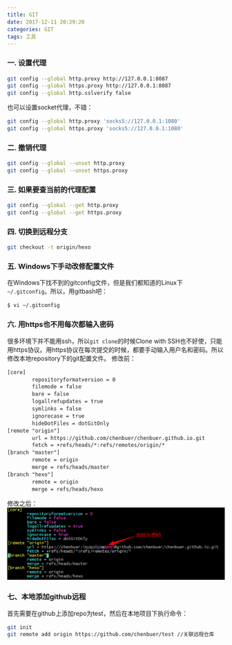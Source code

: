 ```yaml
---
title: GIT
date: 2017-12-11 20:29:20
categories: GIT
tags: 工具
---
```

### 一. 设置代理
```bash
git config --global http.proxy http://127.0.0.1:8087
git config --global https.proxy http://127.0.0.1:8087
git config --global http.sslverify false
```
<!--more-->
也可以设置socket代理，不错：
```bash
git config --global http.proxy 'socks5://127.0.0.1:1080'
git config --global https.proxy 'socks5://127.0.0.1:1080'
```

### 二. 撤销代理
```bash
git config --global --unset http.proxy
git config --global --unset https.proxy
```

### 三. 如果要查当前的代理配置
```bash
git config --global --get http.proxy
git config --global --get https.proxy
```

### 四. 切换到远程分支
```bash
git checkout -t origin/hexo
```

### 五. Windows下手动改修配置文件
在Windows下找不到的gitconfig文件，但是我们都知道的Linux下`~/.gitconfig`。所以，用gitbash吧：
```bash
$ vi ~/.gitconfig
```

### 六. 用https也不用每次都输入密码
很多环境下并不能用ssh，所以`git clone`的时候Clone with SSH也不好使，只能用https协议。用https协议在每次提交的时候，都要手动输入用户名和密码。所以修改本地repository下的git配置文件。
修改前：
```xml
[core]
        repositoryformatversion = 0
        filemode = false
        bare = false
        logallrefupdates = true
        symlinks = false
        ignorecase = true
        hideDotFiles = dotGitOnly
[remote "origin"]
        url = https://github.com/chenbuer/chenbuer.github.io.git
        fetch = +refs/heads/*:refs/remotes/origin/*
[branch "master"]
        remote = origin
        merge = refs/heads/master
[branch "hexo"]
        remote = origin
        merge = refs/heads/hexo
```
修改之后：
![modGitCfg](/images/git/modGitCfg.png)

### 七、本地添加github远程
首先需要在github上添加repo为test，然后在本地项目下执行命令：
```bash
git init
git remote add origin https://github.com/chenbuer/test //关联远程仓库
```